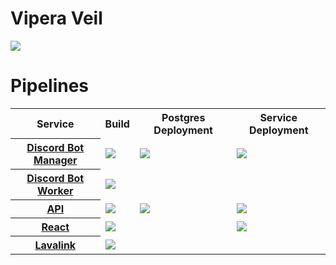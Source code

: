 # Vipera Veil
<a href="https://profile.codersrank.io/user/thegunner295"><img src="https://cr-ss-service.azurewebsites.net/api/ScreenShot?widget=summary&username=theGunner295&branding=false&increfresh=1"/></a>

# **Pipelines**
<table>
    <tr>
        <th>Service</th>
        <th>Build</th>
        <th>Postgres Deployment</th>
        <th>Service Deployment</th>
    </tr>
    <tr>
      <th><a href="https://discord.viperaveil.net">Discord Bot Manager</a></th>
        <td><img src="https://dev.azure.com/RedshiftEnt/Redshift-CICD/_apis/build/status/Vipera%20Veil/Vipera%20Veil%20Bot%20Manager?branchName=main" /></td>
        <td><img src="https://vsrm.dev.azure.com/RedshiftEnt/_apis/public/Release/badge/511bfc9e-7101-4e45-afd3-211e47cad514/4/6" /></td>
        <td><img src="https://vsrm.dev.azure.com/RedshiftEnt/_apis/public/Release/badge/511bfc9e-7101-4e45-afd3-211e47cad514/5/9" /></td>
    </tr>
      <th><a href="https://discord.viperaveil.net">Discord Bot Worker</a></th>
        <td><img src="https://dev.azure.com/RedshiftEnt/Redshift-CICD/_apis/build/status/Vipera%20Veil/Vipera%20Veil%20Bot%20Worker?branchName=main" /></td>
        <td></td>
        <td></td>
    </tr>
      <th><a href="https://www.viperaveil.net/api">API</a></th>
        <td><img src="https://dev.azure.com/RedshiftEnt/Redshift-CICD/_apis/build/status/Vipera%20Veil/Vipera%20Veil%20API?branchName=main" /></td>
        <td><img src="https://vsrm.dev.azure.com/RedshiftEnt/_apis/public/Release/badge/511bfc9e-7101-4e45-afd3-211e47cad514/5/8" /></td>
        <td><img src="https://vsrm.dev.azure.com/RedshiftEnt/_apis/public/Release/badge/511bfc9e-7101-4e45-afd3-211e47cad514/5/9" /></td>
    </tr>
    <tr>
      <th><a href="https://veil.azurewebsites.net/">React</a></th>
        <td><img src="https://dev.azure.com/RedshiftEnt/Redshift-CICD/_apis/build/status/Vipera%20Veil/Vipera%20Veil%20React%20App?branchName=main" /></td>
        <td></td>
        <td><img src="https://vsrm.dev.azure.com/RedshiftEnt/_apis/public/Release/badge/511bfc9e-7101-4e45-afd3-211e47cad514/3/4" /></td>
    </tr>
    <tr>
      <th><a href="https://hub.docker.com/repository/docker/awesomejack295/lavalink">Lavalink</a></th>
        <td><img src="https://dev.azure.com/RedshiftEnt/Redshift-CICD/_apis/build/status/Lavalink?branchName=main" /></td>
        <td></td>
        <td></td>
    </tr>
</table>
